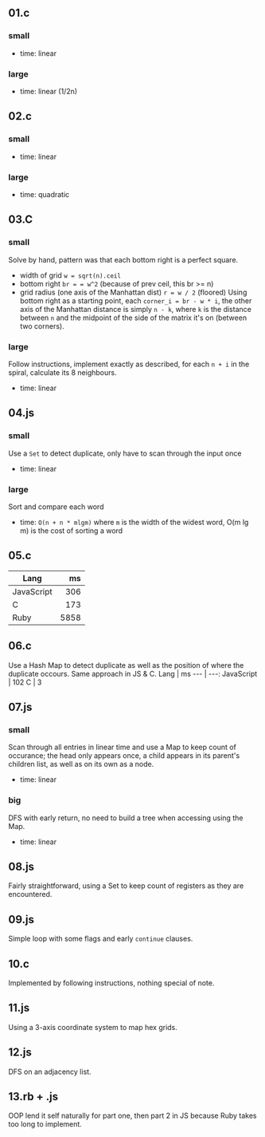 ## 01.c
### small
- time: linear
### large
- time: linear (1/2n)

## 02.c
### small
- time: linear
### large
- time: quadratic

## 03.C
### small
Solve by hand, pattern was that each bottom right is a perfect square.
- width of grid `w = sqrt(n).ceil`
- bottom right `br = = w^2` (because of prev ceil, this br >= n)
- grid radius (one axis of the Manhattan dist) `r = w / 2` (floored)
Using bottom right as a starting point, each `corner_i = br - w * i`, the other axis of the Manhattan distance is simply `n - k`, where `k` is the distance between `n` and the midpoint of the side of the matrix it's on (between two corners).
### large
Follow instructions, implement exactly as described, for each `n + i` in the spiral, calculate its 8 neighbours.
- time: linear

## 04.js
### small
Use a `Set` to detect duplicate, only have to scan through the input once
- time: linear
### large
Sort and compare each word
- time: `O(n + n * mlgm)` where `m` is the width of the widest word, O(m lg m) is the cost of sorting a word

## 05.c
Lang | ms
--- | ---:
JavaScript | 306
C | 173
Ruby | 5858

## 06.c
Use a Hash Map to detect duplicate as well as the position of where the duplicate occours. Same approach in JS & C.
Lang | ms
--- | ---:
JavaScript | 102
C | 3

## 07.js
### small
Scan through all entries in linear time and use a Map to keep count of occurance; the head only appears once, a child appears in its parent's children list, as well as on its own as a node.
- time: linear
### big
DFS with early return, no need to build a tree when accessing using the Map.
- time: linear

## 08.js
Fairly straightforward, using a Set to keep count of registers as they are encountered.

## 09.js
Simple loop with some flags and early `continue` clauses.

## 10.c
Implemented by following instructions, nothing special of note.

## 11.js
Using a 3-axis coordinate system to map hex grids.

## 12.js
DFS on an adjacency list.

## 13.rb + .js
OOP lend it self naturally for part one, then part 2 in JS because Ruby takes too long to implement.
